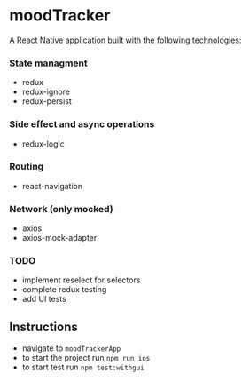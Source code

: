 # moodTracker
A React Native application built with the following technologies:

### State managment
* redux
* redux-ignore
* redux-persist

### Side effect and async operations
* redux-logic

### Routing
* react-navigation

### Network (only mocked)
* axios
* axios-mock-adapter


### TODO

* implement reselect for selectors
* complete redux testing
* add UI tests


## Instructions

* navigate to `moodTrackerApp`
* to start the project run `npm run ios`
* to start test run `npm test:withgui`


